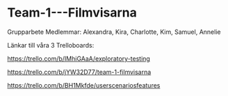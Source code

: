 # Team-1---Filmvisarna
Grupparbete 
Medlemmar:
Alexandra, Kira, Charlotte, Kim, Samuel, Annelie


Länkar till våra 3 Trelloboards:

https://trello.com/b/IMhiGAaA/exploratory-testing

https://trello.com/b/jYW32D77/team-1-filmvisarna

https://trello.com/b/BH1Mkfde/userscenariosfeatures
